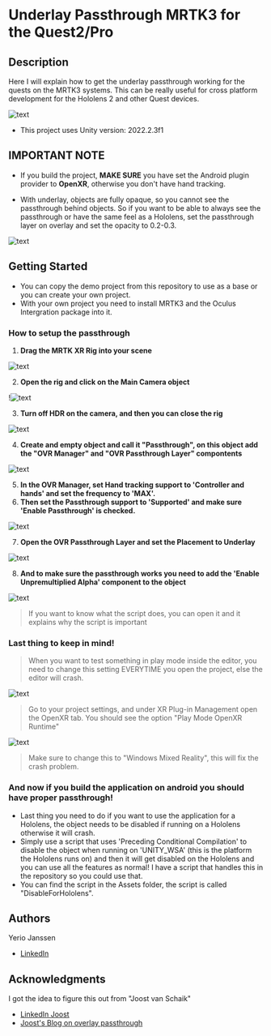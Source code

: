 # Underlay Passthrough MRTK3 for the Quest2/Pro

## Description

Here I will explain how to get the underlay passthrough working for the quests on the MRTK3 systems.
This can be really useful for cross platform development for the Hololens 2 and other Quest devices.

![text](https://github.com/DazzTDuck/Quest_Passthrough_MRTK3/blob/main/ReadmeGifs(ignore)/example1.gif)

* This project uses Unity version: 2022.2.3f1

## IMPORTANT NOTE

* If you build the project, **MAKE SURE** you have set the Android plugin provider to **OpenXR**, otherwise you don't have hand tracking.

* With underlay, objects are fully opaque, so you cannot see the passthrough behind objects. So if you want to be able to always see the passthrough or have the same feel as a Hololens, set the passthrough layer on overlay and set the opacity to 0.2-0.3.

![text](https://i.ibb.co/7RFMf1F/Screenshot-8.png)

## Getting Started

* You can copy the demo project from this repository to use as a base or you can create your own project.
* With your own project you need to install MRTK3 and the Oculus Intergration package into it.

### How to setup the passthrough

1. **Drag the MRTK XR Rig into your scene**

 ![text](https://i.ibb.co/yyGmR9g/Screenshot-1.png)
 
2. **Open the rig and click on the Main Camera object**

 !![text](https://i.ibb.co/qyZHNXc/Screenshot-2.png)
 
3. **Turn off HDR on the camera, and then you can close the rig**

 ![text](https://i.ibb.co/cD7HjJ8/Screenshot-3.png)

4. **Create and empty object and call it "Passthrough", on this object add the "OVR Manager" and "OVR Passthrough Layer" compontents**

 ![text](https://i.ibb.co/jGVw0Lj/Screenshot-4.png)

5. **In the OVR Manager, set Hand tracking support to 'Controller and hands' and set the frequency to 'MAX'.**
6. **Then set the Passthrough support to 'Supported' and make sure 'Enable Passthrough' is checked.**

 ![text](https://i.ibb.co/V3D6Qk2/Screenshot-9.png)

7. **Open the OVR Passthrough Layer and set the Placement to Underlay**

 ![text](https://i.ibb.co/hHv6W0c/Screenshot-6.png)

8. **And to make sure the passthrough works you need to add the 'Enable Unpremultiplied Alpha' component to the object**

 ![text](https://i.ibb.co/XZJQ9vH/Screenshot-7.png)
 
 > If you want to know what the script does, you can open it and it explains why the script is important
 
 ### Last thing to keep in mind!
 
 > When you want to test something in play mode inside the editor, you need to change this setting EVERYTIME you open the project, else the editor will crash.
 
  ![text](https://i.ibb.co/Vpc17bf/Image1-Settings.png)
  
 > Go to your project settings, and under XR Plug-in Management open the OpenXR tab. You should see the option "Play Mode OpenXR Runtime"
 
  ![text](https://i.ibb.co/mc4XvsC/Image2-Settings.png)
  
 >  Make sure to change this to "Windows Mixed Reality", this will fix the crash problem. 

### And now if you build the application on android you should have proper passthrough!

- Last thing you need to do if you want to use the application for a Hololens, the object needs to be disabled if running on a Hololens otherwise it will crash. 
- Simply use a script that uses 'Preceding Conditional Compilation' to disable the object when running on 'UNITY_WSA' (this is the platform the Hololens runs on) and then it will get disabled on the Hololens and you can use all the features as normal! I have a script that handles this in the repository so you could use that.
- You can find the script in the Assets folder, the script is called "DisableForHololens".

## Authors

Yerio Janssen  
* [LinkedIn](https://www.linkedin.com/in/yerio-janssen-a20980239/)

## Acknowledgments

I got the idea to figure this out from "Joost van Schaik"
* [LinkedIn Joost](https://www.linkedin.com/in/joostvanschaik/)
* [Joost's Blog on overlay passthrough](https://localjoost.github.io/Passthrough-transparency-with-MRTK2-and-3-on-Quest-2Pro/)
